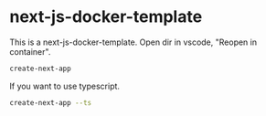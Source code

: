 # next-js-docker-template

This is a next-js-docker-template. Open dir in vscode, "Reopen in container".

```sh
create-next-app
```

If you want to use typescript.
```sh
create-next-app --ts
```
